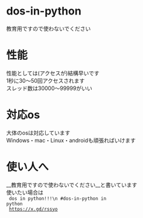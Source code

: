 # dos-in-python
教育用ですので使わないでください
# 性能
性能としては(アクセスが)結構早いです<br>
1秒に30〜50回アクセスされます<br>
スレッド数は30000〜99999がいい<br>
# 対応os
大体のosは対応しています<br>
Windows・mac・Linux・androidも頑張ればいけます
# 使い人へ
__教育用ですので使わないでください__と書いています<br>
使いたい場合は<br>
<code>
dos in python!!!\n
#dos-in-python in python<br>
https://x.gd/rssyo
</code>
